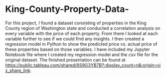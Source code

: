 # King-County-Property-Data-
For this project, I found a dataset consisting of properties in the King County region of Washington state and conducted a correlation analysis on every variable with the price of each property.
From there I looked at each variable further to see if we could find any insights.
I then created a regression model in Python to show the predicted price vs. actual price of these properties based on those variables. 
I have included my Jupyter Notebook file where I created my regression model and the csv file for the original dataset.
The finished presentation can be found at https://public.tableau.com/shared/6S9G3YB7B?:display_count=n&:origin=viz_share_link.
